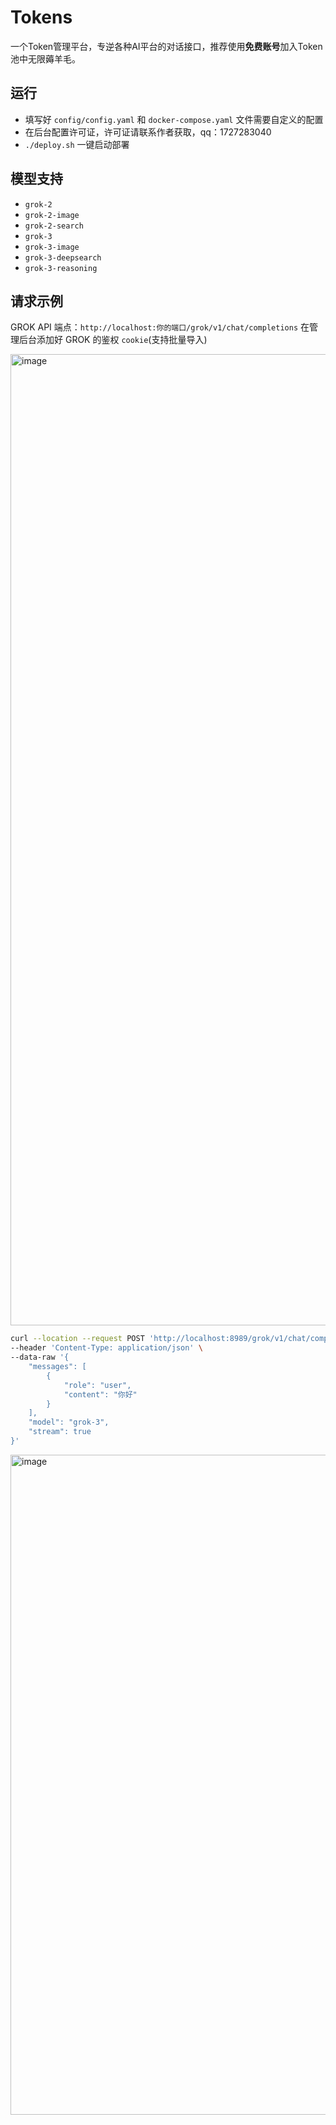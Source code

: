# Tokens
一个Token管理平台，专逆各种AI平台的对话接口，推荐使用**免费账号**加入Token池中无限薅羊毛。

## 运行

- 填写好 `config/config.yaml` 和 `docker-compose.yaml` 文件需要自定义的配置
- 在后台配置许可证，许可证请联系作者获取，qq：1727283040
- `./deploy.sh` 一键启动部署

## 模型支持

- `grok-2`
- `grok-2-image`
- `grok-2-search`
- `grok-3`
- `grok-3-image`
- `grok-3-deepsearch`
- `grok-3-reasoning`

## 请求示例

GROK API 端点：`http://localhost:你的端口/grok/v1/chat/completions`
在管理后台添加好 GROK 的鉴权 `cookie`(支持批量导入)

<img width="1554" alt="image" src="https://github.com/user-attachments/assets/519901c9-0d71-45be-8dc9-cef65941290b" />


```bash
curl --location --request POST 'http://localhost:8989/grok/v1/chat/completions' \
--header 'Content-Type: application/json' \
--data-raw '{
    "messages": [
        {
            "role": "user",
            "content": "你好"
        }
    ],
    "model": "grok-3",
    "stream": true
}'
```

<img width="1056" alt="image" src="https://github.com/user-attachments/assets/e5659df6-50d2-4e2e-99c3-936eb3a01e4a" />

